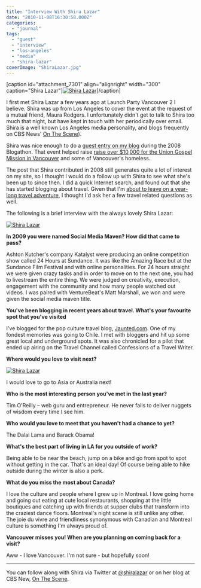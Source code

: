 ```yaml
---
title: "Interview With Shira Lazar"
date: "2010-11-08T16:30:58.000Z"
categories: 
  - "journal"
tags: 
  - "guest"
  - "interview"
  - "los-angeles"
  - "media"
  - "shira-lazar"
coverImage: "ShiraLazar.jpg"
---
```


\[caption id="attachment\_7301" align="alignright" width="300" caption="Shira Lazar"\][![](images/ShiraLazar-300x195.jpg "Shira Lazar")](http://www.migratorynerd.com/wordpress/wp-content/uploads/2010/11/ShiraLazar.jpg)\[/caption\]

I first met Shira Lazar a few years ago at Launch Party Vancouver 2 I believe. Shira was up from Los Angeles to cover the event at the request of a mutual friend, Maura Rodgers. I unfortunately didn't get to talk to Shira too much that night, but have kept in touch with her periodically over email. Shira is a well known Los Angeles media personality, and blogs frequently on CBS News' [On The Scene](cbsnews.com/onthescene)).

Shira was nice enough to do a [guest entry on my blog](http://www.migratorynerd.com/2008/entry-26-guest-entry-from-shira-lazar/) during the 2008 Blogathon. That event helped raise [raise over $10,000 for the Union Gospel Mission in Vancouver](/charity/) and some of Vancouver's homeless.

The post that Shira contributed in 2008 still generates quite a lot of interest on my site, so I thought I would do a follow up with Shira to see what she's been up to since then. I did a quick Internet search, and found out that she has started blogging about travel. Given that I'm [about to leave on a year-long travel adventure](http://themigratorynerd.com), I thought I'd ask her a few travel related questions as well.

The following is a brief interview with the always lovely Shira Lazar:

[![](images/Shira4-300x167.jpg "Shira Lazar")](http://www.migratorynerd.com/wordpress/wp-content/uploads/2010/11/Shira4.jpg)

**In 2009 you were named Social Media Maven? How did that came to pass?**

Ashton Kutcher's company Katalyst were producing an online competition show called 24 Hours at Sundance. It was like the Amazing Race but at the Sundance Film Festival and with online personalities. For 24 hours straight we were given crazy tasks and in order to move on to the next one, you had to livestream the entire thing. We were judged on creativity, execution, engagement with the community and how many people watched out videos. I was paired with VentureBeat's Matt Marshall, we won and were given the social media maven title.

**You've been blogging in recent years about travel. What's your favourite spot that you've visited**

I've blogged for the pop culture travel blog, [Jaunted.com](http://jaunted.com). One of my fondest memories was going to Chile. I met with bloggers and hit up some great local and underground spots. It was also chronicled for a pilot that ended up airing on the Travel Channel called Confessions of a Travel Writer.

**Where would you love to visit next?**

[![](images/Shira5-244x300.jpg "Shira Lazar")](http://www.migratorynerd.com/wordpress/wp-content/uploads/2010/11/Shira5.jpg)

I would love to go to Asia or Australia next!

**Who is the most interesting person you've met in the last year?**

Tim O'Reilly – web guru and entrepreneur. He never fails to deliver nuggets of wisdom every time I see him.

**Who would you love to meet that you haven't had a chance to yet?**

The Dalai Lama and Barack Obama!

**What's the best part of living in LA for you outside of work?**

Being able to be near the beach, jump on a bike and go from spot to spot without getting in the car. That's an ideal day! Of course being able to hike outside during the winter is also a perk.

**What do you miss the most about Canada?**

I love the culture and people where I grew up in Montreal. I love going home and going out eating at cute local restaurants, shopping at the little boutiques and catching up with friends at supper clubs that transform into the craziest dance floors. Montreal's night scene is still unlike any other. The joie du vivre and friendliness synonymous with Canadian and Montreal culture is something I'm always proud of.

**Vancouver misses you! When are you planning on coming back for a visit?**

Aww - I love Vancouver. I'm not sure - but hopefully soon!

* * *

You can follow along with Shira via Twitter at [@shiralazar](http://www.twitter.com/shiralazar) or on her blog at CBS New, [On The Scene](http://cbsnews.com/onthescene).
